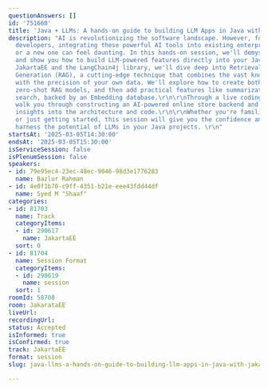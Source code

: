 ```yaml
---
questionAnswers: []
id: '751660'
title: 'Java + LLMs: A hands-on guide to building LLM Apps in Java with JakartaEE'
description: "AI is revolutionizing the software landscape. However, for many Java
  developers, integrating these powerful AI tools into existing enterprise applications
  or a new one can feel daunting. In this hands-on session, we'll demystify the process
  and show you how to build LLM-powered features directly into your Java codebase.\r\n\r\nUsing
  JakartaEE and the LangChain4j library, we'll dive deep into Retrieval Augmented
  Generation (RAG), a cutting-edge technique that combines the vast knowledge of LLMs
  with the precision of your own data. We'll explore how to create both few-shot and
  zero-shot RAG models, and then add practical features like summarization and similarity
  search, backed by an Embedding database.\r\n\r\nThrough a live coding demo, we’ll
  walk you through constructing an AI-powered online store backend and provide practical
  insights into the architecture and code.\r\n\r\nWhether you're familiar with AI
  or just getting started, this session will give you the confidence and skills to
  harness the potential of LLMs in your Java projects. \r\n"
startsAt: '2025-03-05T14:30:00'
endsAt: '2025-03-05T15:30:00'
isServiceSession: false
isPlenumSession: false
speakers:
- id: 79e95ec4-23ec-48ec-9046-98d3e1776283
  name: Bazlur Rahman
- id: 4e0f1b70-c9ff-4351-b21e-eee43fdd44df
  name: Syed M "Shaaf"
categories:
- id: 81703
  name: Track
  categoryItems:
  - id: 290617
    name: JakartaEE
  sort: 0
- id: 81704
  name: Session Format
  categoryItems:
  - id: 290619
    name: session
  sort: 1
roomId: 58708
room: JakarataEE
liveUrl:
recordingUrl:
status: Accepted
isInformed: true
isConfirmed: true
track: JakartaEE
format: session
slug: java-llms-a-hands-on-guide-to-building-llm-apps-in-java-with-jakartaee

---
```

